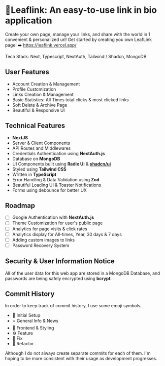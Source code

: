 # 🌿Leaflink: An easy-to-use link in bio application

Create your own page, manage your links, and share with the world in 1 convenient & personalized url! Get started by creating you own LeafLink page! ➡️ https://leaflink.vercel.app/

Tech Stack: Next, Typescript, NextAuth, Tailwind / Shadcn, MongoDB

## User Features
- Account Creation & Management
- Profile Customization
- Links Creation & Management
- Basic Statistics: All Times total clicks & most clicked links
- Soft Delete & Archive Page
- Beautiful & Responsive UI

## Technical Features

- **NextJS**
- Server & Client Components
- API Routes and Middlewares
- Credentials Authentication using **NextAuth.js**
- Database on **MongoDB**
- UI Components built using **Radix UI** & **[shadcn/ui](https://ui.shadcn.com/)**
- Styled using **Tailwind CSS**
- Written in **TypeScript**
- Error Handling & Data Validation using **Zod**
- Beautiful Loading UI & Toaster Notifications
- Forms using debounce for better UX

## Roadmap

- [ ] Google Authentication with **NextAuth.js**
- [ ] Theme Customization for user's public page
- [ ] Analytics for page visits & click rates
- [ ] Analytics display for All-times, Year, 30 days & 7 days
- [ ] Adding custom images to links
- [ ] Password Recovery System

## Security & User Information Notice

All of the user data for this web app are stored in a MongoDB Database, and passwords are being safely encrypted using **bcrypt**.

## Commit History

In order to keep track of commit history, I use some emoji symbols.

- 👋 Initial Setup
- ⭐ General Info & News
- 🌈 Frontend & Styling
- ⚙️ Feature
- 🔨 Fix
- 📂 Refactor

Although I do not always create separate commits for each of them. I'm hoping to be more consistent with their usage as development progresses.
